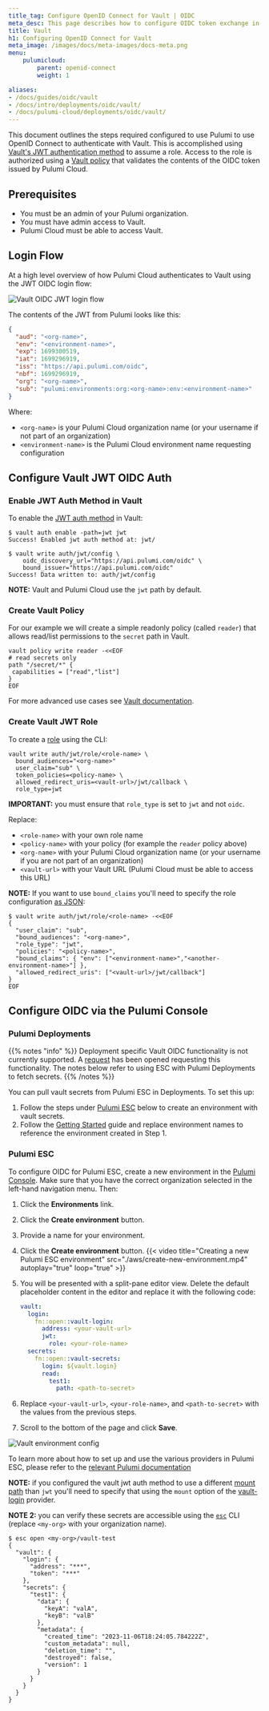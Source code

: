 ```yaml
---
title_tag: Configure OpenID Connect for Vault | OIDC
meta_desc: This page describes how to configure OIDC token exchange in Vault for use with Pulumi Deployments
title: Vault
h1: Configuring OpenID Connect for Vault
meta_image: /images/docs/meta-images/docs-meta.png
menu:
    pulumicloud:
        parent: openid-connect
        weight: 1

aliases:
- /docs/guides/oidc/vault
- /docs/intro/deployments/oidc/vault/
- /docs/pulumi-cloud/deployments/oidc/vault/
---
```


This document outlines the steps required configured to use Pulumi to use OpenID Connect to authenticate with Vault. This is accomplished using [Vault's JWT authentication method](https://developer.hashicorp.com/vault/docs/auth/jwt#jwt-authentication) to assume a role. Access to the role is authorized using a [Vault policy](https://developer.hashicorp.com/vault/docs/concepts/policies) that validates the contents of the OIDC token issued by Pulumi Cloud.


## Prerequisites

* You must be an admin of your Pulumi organization.
* You must have admin access to Vault.
* Pulumi Cloud must be able to access Vault.

## Login Flow

At a high level overview of how Pulumi Cloud authenticates to Vault using the JWT OIDC login flow:

![Vault OIDC JWT login flow](./vault/vault-login-oidc.png)

The contents of the JWT from Pulumi looks like this:

```json
{
  "aud": "<org-name>",
  "env": "<environment-name>",
  "exp": 1699300519,
  "iat": 1699296919,
  "iss": "https://api.pulumi.com/oidc",
  "nbf": 1699296919,
  "org": "<org-name>",
  "sub": "pulumi:environments:org:<org-name>:env:<environment-name>"
}
```

Where:
- `<org-name>` is your Pulumi Cloud organization name (or your username if not part of an organization)
- `<environment-name>` is the Pulumi Cloud environment name requesting configuration

## Configure Vault JWT OIDC Auth

### Enable JWT Auth Method in Vault
To enable the [JWT auth method](https://developer.hashicorp.com/vault/docs/auth/jwt) in Vault:
```
$ vault auth enable -path=jwt jwt
Success! Enabled jwt auth method at: jwt/

$ vault write auth/jwt/config \
    oidc_discovery_url="https://api.pulumi.com/oidc" \
    bound_issuer="https://api.pulumi.com/oidc"
Success! Data written to: auth/jwt/config
```

**NOTE:** Vault and Pulumi Cloud use the `jwt` path by default.

### Create Vault Policy
For our example we will create a simple readonly policy (called `reader`) that allows read/list permissions to the `secret` path in Vault.

```shell
vault policy write reader -<<EOF
# read secrets only
path "/secret/*" {
 capabilities = ["read","list"]
}
EOF
```

For more advanced use cases see [Vault documentation](https://developer.hashicorp.com/vault/docs/concepts/policies).

### Create Vault JWT Role
To create a [role](https://developer.hashicorp.com/vault/api-docs/auth/jwt#create-update-role) using the CLI:

```shell
vault write auth/jwt/role/<role-name> \
  bound_audiences="<org-name>"
  user_claim="sub" \
  token_policies=<policy-name> \
  allowed_redirect_uris=<vault-url>/jwt/callback \
  role_type=jwt
```

**IMPORTANT:** you must ensure that `role_type` is set to `jwt` and not `oidc`.

Replace:
- `<role-name>` with your own role name
- `<policy-name>` with your policy (for example the `reader` policy above)
- `<org-name>` with your Pulumi Cloud organization name (or your username if you are not part of an organization)
- `<vault-url>` with your Vault URL (Pulumi Cloud must be able to access this URL)

**NOTE:** If you want to use `bound_claims` you'll need to specify the role configuration [as JSON](https://developer.hashicorp.com/vault/docs/auth/jwt#oidc-configuration-troubleshooting):

```shell
$ vault write auth/jwt/role/<role-name> -<<EOF
{
  "user_claim": "sub",
  "bound_audiences": "<org-name>",
  "role_type": "jwt",
  "policies": "<policy-name>",
  "bound_claims": { "env": ["<environment-name>","<another-environment-name>"] },
  "allowed_redirect_uris": ["<vault-url>/jwt/callback"]
}
EOF
```

## Configure OIDC via the Pulumi Console

### Pulumi Deployments

{{% notes "info" %}}
Deployment specific Vault OIDC functionality is not currently supported. A [request](https://github.com/pulumi/pulumi-cloud-requests/issues/322) has been opened requesting this functionality. The notes below refer to using ESC with Pulumi Deployments to fetch secrets.
{{% /notes %}}

You can pull vault secrets from Pulumi ESC in Deployments. To set this up:

  1. Follow the steps under [Pulumi ESC](#pulumi-esc) below to create an environment with vault secrets.
  2. Follow the [Getting Started](../esc/get-started/) guide and replace environment names to reference the environment created in Step 1. 

### Pulumi ESC

To configure OIDC for Pulumi ESC, create a new environment in the [Pulumi Console](https://app.pulumi.com/). Make sure that you have the correct organization selected in the left-hand navigation menu. Then:

  1. Click the **Environments** link.
  2. Click the **Create environment** button.
  3. Provide a name for your environment.
  4. Click the  **Create environment** button.
    {{< video title="Creating a new Pulumi ESC environment" src="./aws/create-new-environment.mp4" autoplay="true" loop="true" >}}
  5. You will be presented with a split-pane editor view. Delete the default placeholder content in the editor and replace it with the following code:

      ```yaml
      vault:
        login:
          fn::open::vault-login:
            address: <your-vault-url>
            jwt:
              role: <your-role-name>
        secrets:
          fn::open::vault-secrets:
            login: ${vault.login}
            read:
              test1:
                path: <path-to-secret>
      ```

  6. Replace `<your-vault-url>`, `<your-role-name>`, and `<path-to-secret>` with the values from the previous steps.
  7. Scroll to the bottom of the page and click **Save**.

  ![Vault environment config](./vault/vault-environment-config.png)

  To learn more about how to set up and use the various providers in Pulumi ESC, please refer to the [relevant Pulumi documentation](/docs/pulumi-cloud/esc/providers/)

**NOTE:** if you configured the vault jwt auth method to use a different [mount path](https://developer.hashicorp.com/vault/docs/auth#enabling-disabling-auth-methods) than `jwt` you'll need to specify that using the `mount` option of the [vault-login](../esc/providers/vault-login.md) provider.

**NOTE 2:** you can verify these secrets are accessible using the [`esc`](https://www.pulumi.com/docs/install/esc/) CLI (replace `<my-org>` with your organization name).

```shell
$ esc open <my-org>/vault-test
{
  "vault": {
    "login": {
      "address": "***",
      "token": "***"
    },
    "secrets": {
      "test1": {
        "data": {
          "keyA": "valA",
          "keyB": "valB"
        },
        "metadata": {
          "created_time": "2023-11-06T18:24:05.784222Z",
          "custom_metadata": null,
          "deletion_time": "",
          "destroyed": false,
          "version": 1
        }
      }
    }
  }
}
```

